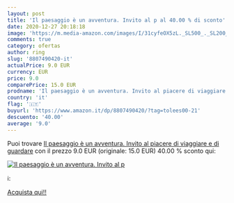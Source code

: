 ```yaml
---
layout: post
title: 'Il paesaggio è un avventura. Invito al p al 40.00 % di sconto'
date: 2020-12-27 20:18:18
image: 'https://m.media-amazon.com/images/I/31cyfeOX5zL._SL500_._SL200_.jpg'
comments: true
category: ofertas
author: ring
slug: '8807490420-it'
actualPrice: 9.0 EUR
currency: EUR
price: 9.0
comparePrice: 15.0 EUR
prodname: 'Il paesaggio è un avventura. Invito al piacere di viaggiare e di guardare'
country: 'it'
flag: '🇮🇹'
buyurl: 'https://www.amazon.it/dp/8807490420/?tag=tolees00-21'
descuento: '40.00'
average: '9.0'
---
```


Puoi trovare [Il paesaggio è un avventura. Invito al piacere di viaggiare e di guardare](https://www.amazon.it/dp/8807490420/?tag=tolees00-21) con il prezzo 9.0 EUR (originale: 15.0 EUR) 40.00 % sconto qui:

[![Il paesaggio è un avventura. Invito al p](https://m.media-amazon.com/images/I/31cyfeOX5zL._SL500_._SL200_.jpg)](https://www.amazon.it/dp/8807490420/?tag=tolees00-21)

ℹ️:


[Acquista qui!!](https://www.amazon.it/dp/8807490420/?tag=tolees00-21)
